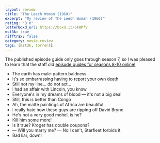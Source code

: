 ```yaml
---
layout: review
title: "The Leech Woman (1960)"
excerpt: "My review of The Leech Woman (1960)"
rating: "3.0"
letterboxd_url: https://boxd.it/5F8PfV
mst3k: true
rifftrax: false
category: movie-review
tags: [mst3k, torrent]
---
```


The published episode guide only goes through season 7, so I was pleased to learn that the staff did <a href="https://www.mst3kinfo.com/aceg/index.html" title="episode guides for seasons 8-10 online!">episode guides for seasons 8-10 online!</a>

- The earth has male-pattern baldness
- It's so embarrassing having to report your own death
- Still not my line... do not act...
- I had an affair with Lincoln, you know
- Everyone's in my dreams of blood — it's not a big deal
- Still, this is better than Congo
- Ah, the matte paintings of Africa are beautiful
- I really hate how these guys are ripping off David Bryne
- He's not a very good mohel, is he?
- Kill him some more!
- Is it true? Kroger has double coupons?
- — Will you marry me? — No I can't, Starfleet forbids it
- Bad liar, down!
